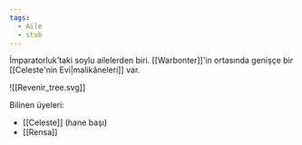 ```yaml
---
tags:
  - Aile
  - stub
---  
```

  
İmparatorluk'taki soylu ailelerden biri. [[Warbonter]]'in ortasında genişçe bir [[Celeste'nin Evi|malikâneleri]] var.  
  
![[Revenir_tree.svg]]  
  
Bilinen üyeleri:  
- [[Celeste]] (hane başı)  
- [[Rensa]]